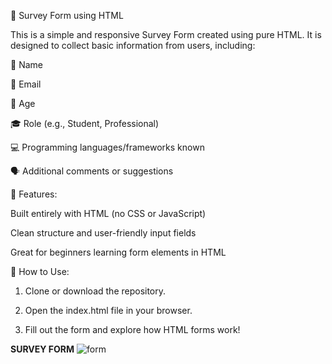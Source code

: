 📝 Survey Form using HTML

This is a simple and responsive Survey Form created using pure HTML. It is designed to collect basic information from users, including:

👤 Name

📧 Email

🎂 Age

🎓 Role (e.g., Student, Professional)

💻 Programming languages/frameworks known

🗣 Additional comments or suggestions


🔧 Features:

Built entirely with HTML (no CSS or JavaScript)

Clean structure and user-friendly input fields

Great for beginners learning form elements in HTML


📁 How to Use:

1. Clone or download the repository.


2. Open the index.html file in your browser.


3. Fill out the form and explore how HTML forms work!


**SURVEY FORM**
![form](https://github.com/user-attachments/assets/c047efd6-0465-4f05-a9d4-e6cf6bb42727)

